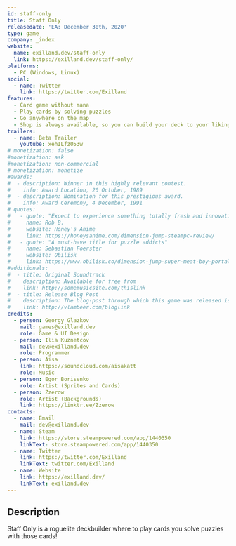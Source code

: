 ```yaml
---
id: staff-only
title: Staff Only
releasedate: 'EA: December 30th, 2020'
type: game
company: _index
website:
  name: exilland.dev/staff-only
  link: https://exilland.dev/staff-only/
platforms: 
  - PC (Windows, Linux)
social:
  - name: Twitter
    link: https://twitter.com/Exilland
features:
  - Card game without mana
  - Play cards by solving puzzles
  - Go anywhere on the map
  - Shop is always available, so you can build your deck to your liking
trailers:
  - name: Beta Trailer
    youtube: xehILfz053w
# monetization: false
#monetization: ask
#monetization: non-commercial
# monetization: monetize
#awards:
#  - description: Winner in this highly relevant contest.
#    info: Award Location, 20 October, 1989
#  - description: Nomination for this prestigious award.
#    info: Award Ceremony, 4 December, 1991
# quotes:
#   - quote: "Expect to experience something totally fresh and innovative, ... a game that's unlike any other typical puzzle title"
#     name: Rob B.
#     website: Honey's Anime
#     link: https://honeysanime.com/dimension-jump-steampc-review/
#   - quote: "A must-have title for puzzle addicts"
#     name: Sebastian Foerster
#     website: Obilisk
#     link: https://www.obilisk.co/dimension-jump-super-meat-boy-portal-gun/
#additionals:
#  - title: Original Soundtrack
#    description: Available for free from
#    link: http://somemusicsite.com/thislink
#  - title: Release Blog Post
#    description: The blog-post through which this game was released is available at
#    link: http://vlambeer.com/bloglink
credits:
  - person: Georgy Glazkov
    mail: games@exilland.dev
    role: Game & UI Design
  - person: Ilia Kuznetcov
    mail: dev@exilland.dev
    role: Programmer
  - person: Aisa
    link: https://soundcloud.com/aisakatt
    role: Music
  - person: Egor Borisenko
    role: Artist (Sprites and Cards)
  - person: Zzerow
    role: Artist (Backgrounds)
    link: https://linktr.ee/Zzerow
contacts:
  - name: Email
    mail: dev@exilland.dev
  - name: Steam
    link: https://store.steampowered.com/app/1440350 
    linkText: store.steampowered.com/app/1440350
  - name: Twitter
    link: https://twitter.com/Exilland
    linkText: twitter.com/Exilland
  - name: Website
    link: https://exilland.dev/
    linkText: exilland.dev
---
```

## Description

Staff Only is a roguelite deckbuilder where to play cards you solve puzzles with those cards!  
